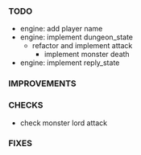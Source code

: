 ### TODO
- engine: add player name
- engine: implement dungeon_state
    - refactor and implement attack
        - implement monster death
- engine: implement reply_state

### IMPROVEMENTS

### CHECKS
- check monster lord attack

### FIXES
